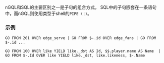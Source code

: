 
nGQL和SQL的主要区别之一是子句的组合方式。
SQL中的子句嵌套在一条语句中，而nGQL则使用类型于shell的`PIPE (|)`。

### 示例

```
GO FROM 201 OVER edge_serve | GO FROM $-.id OVER edge_fans | GO FROM $-.id ...

GO FROM 100 OVER like YIELD like._dst AS Id, $$.player.name AS Name  | GO FROM $-.Id OVER like YIELD like._dst, like.likeness, $-.Name
```
